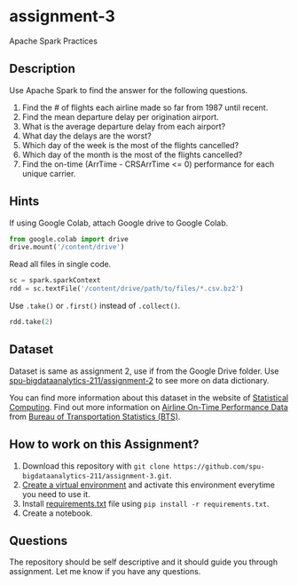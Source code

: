 # assignment-3
Apache Spark Practices

## Description

Use Apache Spark to find the answer for the following questions.

1. Find the # of flights each airline made so far  from 1987 until recent.
2. Find the mean departure delay per origination airport.
3. What is the average departure delay from each airport?
4. What day the delays are the worst?
5. Which day of the week is the most of the flights cancelled?
6. Which day of the month is the most of the flights cancelled?
7. Find the on-time (ArrTime - CRSArrTime <= 0) performance for each unique carrier.

## Hints

If using Google Colab, attach Google drive to Google Colab.

``` py
from google.colab import drive
drive.mount('/content/drive')
```

Read all files in single code.

``` py
sc = spark.sparkContext
rdd = sc.textFile('/content/drive/path/to/files/*.csv.bz2')
```

Use `.take()` or `.first()` instead of `.collect()`.

``` py
rdd.take(2)
```

## Dataset

Dataset is same as assignment 2, use if from the Google Drive folder. Use [spu-bigdataanalytics-211/assignment-2](https://github.com/spu-bigdataanalytics-211/assignment-2) to see more on data dictionary.

You can find more information about this dataset in the website of [Statistical Computing](http://stat-computing.org/dataexpo/2009/). Find out more information on [Airline On-Time Performance Data](https://www.transtats.bts.gov/DatabaseInfo.asp?QO_VQ=EFD&QO_anzr=Nv4yv0r%20b0-gvzr%20cr4s14zn0pr%20Qn6n) from [Bureau of Transportation Statistics (BTS)](https://www.transtats.bts.gov/).

## How to work on this Assignment?

1. Download this repository with `git clone https://github.com/spu-bigdataanalytics-211/assignment-3.git`.
2. [Create a virtual environment](#how-to-create-a-new-virtual-environment) and activate this environment everytime you need to use it.
3. Install [requirements.txt](requirements.txt) file using `pip install -r requirements.txt`.
4. Create a notebook.

## Questions

The repository should be self descriptive and it should guide you through assignment. Let me know if you have any questions.

